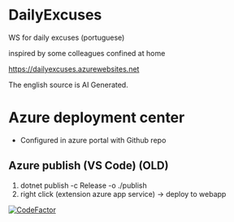 # DailyExcuses
WS for daily excuses (portuguese)

inspired by some colleagues confined at home

https://dailyexcuses.azurewebsites.net

The english source is AI Generated.

# Azure deployment center

- Configured in azure portal with Github repo 

## Azure publish (VS Code) (OLD)

1. dotnet publish -c Release -o ./publish
2. right click (extension azure app service) -> deploy to webapp
 

[![CodeFactor](https://www.codefactor.io/repository/github/rvilela7/dailyexcuses/badge)](https://www.codefactor.io/repository/github/rvilela7/dailyexcuses)
